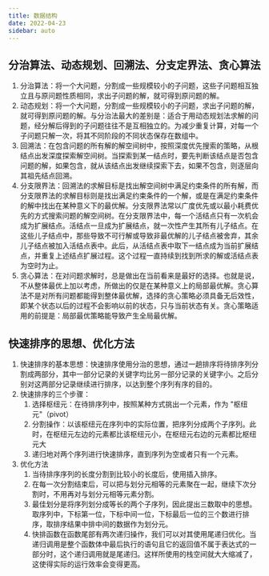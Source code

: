 ```yaml
---
title: 数据结构
date: 2022-04-23
sidebar: auto
---
```


## 分治算法、动态规划、回溯法、分支定界法、贪心算法

1. 分治算法：将一个大问题，分割成一些规模较小的子问题，这些子问题相互独立且与原问题性质相同，求出子问题的解，就可得到原问题的解。
2. 动态规划：将一个大问题，分割成一些规模较小的子问题，求出子问题的解，就可得到原问题的解。与分治法最大的差别是：适合于用动态规划法求解的问题，经分解后得到的子问题往往不是互相独立的。为减少重复计算，对每一个子问题只解一次，将其不同阶段的不同状态保存在数组中。
3. 回溯法：在包含问题的所有解的解空间树中，按照深度优先搜索的策略，从根结点出发深度探索解空间树。当探索到某一结点时，要先判断该结点是否包含问题的解，如果包含，就从该结点出发继续探索下去，如果不包含，则逐层向其祖先结点回溯。
4. 分支限界法：回溯法的求解目标是找出解空间树中满足约束条件的所有解，而分支限界法的求解目标则是找出满足约束条件的一个解，或是在满足约束条件的解中找出在某种意义下的最优解。分支限界法常以广度优先或以最小耗费优先的方式搜索问题的解空间树。在分支限界法中，每一个活结点只有一次机会成为扩展结点。活结点一旦成为扩展结点，就一次性产生其所有儿子结点。在这些儿子结点中，那些导致不可行解或导致非最优解的儿子结点被舍弃，其余儿子结点被加入活结点表中。此后，从活结点表中取下一结点成为当前扩展结点，并重复上述结点扩展过程。这个过程一直持续到找到所求的解或活结点表为空时为止。
5. 贪心算法：在对问题求解时，总是做出在当前看来是最好的选择。也就是说，不从整体最优上加以考虑，所做出的仅是在某种意义上的局部最优解。贪心算法不是对所有问题都能得到整体最优解，选择的贪心策略必须具备无后效性，即某个状态以后的过程不会影响以前的状态，只与当前状态有关。贪心策略适用的前提是：局部最优策略能导致产生全局最优解。

## 快速排序的思想、优化方法

1. 快速排序的基本思想：快速排序使用分治的思想，通过一趟排序将待排序列分割成两部分，其中一部分记录的关键字均比另一部分记录的关键字小。之后分别对这两部分记录继续进行排序，以达到整个序列有序的目的。
2. 快速排序的三个步骤：
   1. 选择枢纽元：在待排序列中，按照某种方式挑出一个元素，作为 "枢纽元"（pivot）
   2. 分割操作：以该枢纽元在序列中的实际位置，把序列分成两个子序列。此时，在枢纽元左边的元素都比该枢纽元小，在枢纽元右边的元素都比枢纽元大
   3. 递归地对两个序列进行快速排序，直到序列为空或者只有一个元素。
3. 优化方法
   1. 当待排序序列的长度分割到比较小的长度后，使用插入排序。
   2. 在每一次分割结束后，可以把与划分元相等的元素聚在一起，继续下次分割时，不用再对与划分元相等元素分割。
   3. 最佳划分是将序列划分成等长的两个子序列，因此提出三数取中的思想。取序列中，下标第一位，下标中间一位，下标最后一位的三个数进行排序，取排序结果中排中间的数据作为划分元。
   4. 快排函数在函数尾部有两次递归操作，我们可以对其使用尾递归优化。当递归调用是整个函数体中最后执行的语句且它的返回值不属于表达式的一部分时，这个递归调用就是尾递归。这样所使用的栈空间就大大缩减了，这使得实际的运行效率会变得更高。
